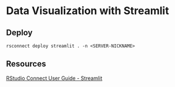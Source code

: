 # Data Visualization with Streamlit

## Deploy

```
rsconnect deploy streamlit . -n <SERVER-NICKNAME>
```

## Resources

[RStudio Connect User Guide - Streamlit](https://docs.rstudio.com/connect/user/streamlit/)
